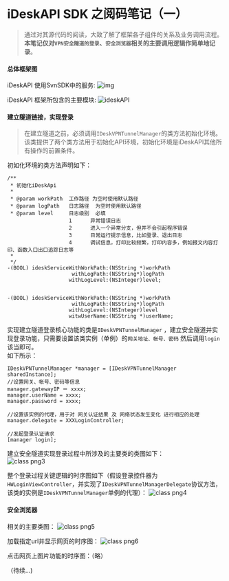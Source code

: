 

# iDeskAPI SDK  之阅码笔记（一）


> 通过对其源代码的阅读，大致了解了框架各子组件的关系及业务调用流程。**本笔记仅对``VPN安全隧道的登录``、``安全浏览器``相关的主要调用逻辑作简单地记录**。

#### 总体框架图
iDeskAPI 使用SvnSDK中的服务:
![img](http://vivgoo.com/images/idesk1.png) 

iDeskAPI 框架所包含的主要模块:
![ideskAPI](http://vivgoo.com/images/idesk2.png)  


#### 建立隧道链接，实现登录
> 在建立隧道之前，必须调用``IDeskVPNTunnelManager``的类方法初始化环境。该类提供了两个类方法用于初始化API环境，初始化环境是iDeskAPI其他所有操作的前置条件。  

初如化环境的类方法声明如下：  

```  
/**
 * 初始化iDeskApi
 *
 * @param workPath  工作路径 为空时使用默认路径
 * @param logPath   日志路径  为空时使用默认路径
 * @param level     日志级别  必填
                    1      异常错误日志
                    2      进入一个异常分支，但并不会引起程序错误
                    3      日常运行提示信息，比如登录、退出日志
                    4      调试信息，打印比较频繁，打印内容多，例如报文内容打印、函数入口出口追踪日志等
 *
 */
-(BOOL) ideskServiceWithWorkPath:(NSString *)workPath
                     withLogPath:(NSString*)logPath
                    withLogLevel:(NSInteger)level;


-(BOOL) ideskServiceWithWorkPath:(NSString *)workPath
                     withLogPath:(NSString*)logPath
                    withLogLevel:(NSInteger)level
                    witwUserName:(NSString *)userName;
```  

实现建立隧道登录核心功能的类是``IDeskVPNTunnelManager`` ，建立安全隧道并实现登录功能，只需要设置该类实例（单例）的``网关地址、帐号、密码``    然后调用``login``该当即可。  
如下所示：  

```  
IDeskVPNTunnelManager *manager = [IDeskVPNTunnelManager sharedInstance];
//设置网关、帐号、密码等信息
manager.gatewayIP ＝ xxxx;
manager.userName = xxxx;
manager.password = xxxx;

//设置该实例的代理，用于对 网关认证结果 及 网络状态发生变化 进行相应的处理  
manager.delegate = XXXLoginController;

//发起登录认证请求
[manager login];
```
  建立安全隧道实现登录过程中所涉及的主要类的类图如下：  
  ![class png3](http://vivgoo.com/images/idesk3.png)  
  
  
  整个登录过程关键逻辑的时序图如下（假设登录控件器为``HWLoginViewController``，并实现了``IDeskVPNTunnelManagerDelegate``协议方法，该类的实例是```IDeskVPNTunnelManager```单例的代理）：
  ![class png4](http://vivgoo.com/images/idesk4.png)  
  
#### 安全浏览器
相关的主要类图：
![class png5](http://vivgoo.com/images/idesk5.png)

加载指定url并显示网页的时序图：
![class png6](http://vivgoo.com/images/idesk6.png)  

点击网页上图片功能的时序图：（略）


（待续...)


